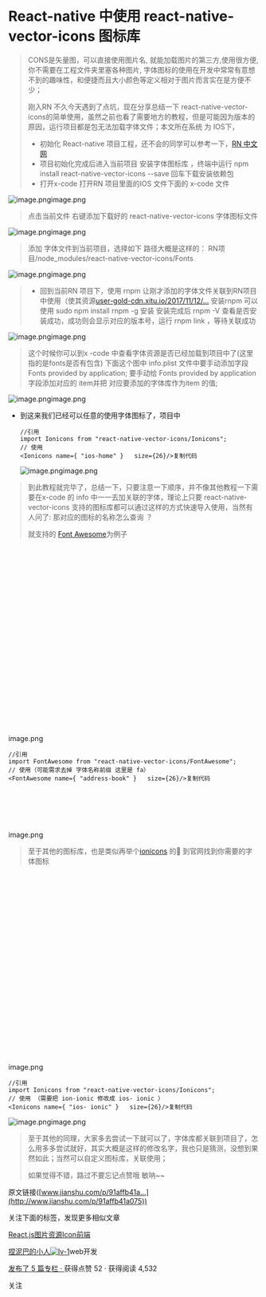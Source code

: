 # React-native 中使用 react-native-vector-icons 图标库

> CONS是矢量图，可以直接使用图片名, 就能加载图片的第三方,使用很方便, 你不需要在工程文件夹里塞各种图片, 字体图标的使用在开发中常常有意想不到的趣味性，和便捷而且大小颜色等定义相对于图片而言实在是方便不少；
>
> 刚入RN 不久今天遇到了点坑，现在分享总结一下 react-native-vector-icons的简单使用，虽然之前也看了需要地方的教程，但是可能因为版本的原因，运行项目都是包无法加载字体文件；本文所在系统 为 IOS下，
>
> - 初始化 React-native 项目工程，还不会的同学可以参考一下，[RN 中文网](http://reactnative.cn/docs/0.48/getting-started.html#content)
> - 项目初始化完成后进入当前项目 安装字体图标库 ，终端中运行
>   npm install react-native-vector-icons --save 回车下载安装依赖包
> - 打开x-code 打开RN 项目里面的IOS 文件下面的 x-code 文件



![image.png](https://user-gold-cdn.xitu.io/2017/11/12/af671647e3108d58f626cbdb7bfdf3ef?imageView2/0/w/1280/h/960/ignore-error/1)image.png



> 点击当前文件 右键添加下载好的 react-native-vector-icons 字体图标文件



![image.png](https://user-gold-cdn.xitu.io/2017/11/12/51904c3dc51be78102f039410bef882d?imageView2/0/w/1280/h/960/ignore-error/1)image.png



> 添加 字体文件到当前项目，选择如下
> 路径大概是这样的： RN项目/node_modules/react-native-vector-icons/Fonts



![image.png](https://user-gold-cdn.xitu.io/2017/11/12/73edfe33075ca46a9a9d991dd1973f52?imageView2/0/w/1280/h/960/ignore-error/1)image.png



> - 回到当前RN 项目下，使用 rnpm 让刚才添加的字体文件关联到RN项目中使用（使其资源[user-gold-cdn.xitu.io/2017/11/12/…](https://user-gold-cdn.xitu.io/2017/11/12/f84703dec971adb2385d6756dec98ba9Xcode进行连接），如果没有) 安装rnpm 可以使用 sudo npm install rnpm -g 安装 安装完成后 rnpm -V 查看是否安装成功，成功则会显示对应的版本号，运行 rnpm link ，等待关联成功



![image.png](https://user-gold-cdn.xitu.io/2017/11/12/ac364c41f57e0aff6ae76c12ea822df5?imageView2/0/w/1280/h/960/ignore-error/1)image.png



> 这个时候你可以到x -code 中查看字体资源是否已经加载到项目中了(这里指的是fonts是否有包含)
> 下面这个图中 info.plist 文件中要手动添加字段 Fonts provided by application;
> 要手动给 Fonts provided by application 字段添加对应的 item并把 对应要添加的字体库作为item 的值;



![image.png](https://user-gold-cdn.xitu.io/2017/11/12/a61711afc9afe25dd2918bdad038b655?imageView2/0/w/1280/h/960/ignore-error/1)image.png



- 到这来我们已经可以任意的使用字体图标了，项目中

  ```
  //引用
  import Ionicons from "react-native-vector-icons/Ionicons";
  // 使用
  <Ionicons name={ "ios-home" }   size={26}/>复制代码
  ```

  ![image.png](https://user-gold-cdn.xitu.io/2017/11/12/2bf7c55c5b44a84728f3ec00a4c99509?imageView2/0/w/1280/h/960/ignore-error/1)image.png

> 到此教程就完毕了，总结一下，只要注意一下顺序，并不像其他教程一下需要在x-code 的 info 中一一去加关联的字体，理论上只要 react-native-vector-icons 支持的图标库都可以通过这样的方式快速导入使用，当然有人问了: 那对应的图标的名称怎么查询 ？
>
> 就支持的 [Font Awesome](http://fontawesome.io/)为例子



![image.png](data:image/svg+xml;utf8,<?xml%20version=%221.0%22?%3E%3Csvg%20xmlns=%22http://www.w3.org/2000/svg%22%20version=%221.1%22%20width=%22800%22%20height=%22600%22%3E%3C/svg%3E)image.png



```
//引用
import FontAwesome from "react-native-vector-icons/FontAwesome";
// 使用（可能需求去掉 字体名称前缀 这里是 fa）
<FontAwesome name={ "address-book" }   size={26}/>复制代码
```



![image.png](data:image/svg+xml;utf8,<?xml%20version=%221.0%22?%3E%3Csvg%20xmlns=%22http://www.w3.org/2000/svg%22%20version=%221.1%22%20width=%22736%22%20height=%22122%22%3E%3C/svg%3E)image.png



> 至于其他的图标库，也是类似再举个[ionicons](http://ionicons.com/) 的🌰
> 到官网找到你需要的字体图标 



![image.png](data:image/svg+xml;utf8,<?xml%20version=%221.0%22?%3E%3Csvg%20xmlns=%22http://www.w3.org/2000/svg%22%20version=%221.1%22%20width=%221240%22%20height=%22936%22%3E%3C/svg%3E)image.png



```
//引用
import Ionicons from "react-native-vector-icons/Ionicons";
// 使用 （需要把 ion-ionic 修改成 ios- ionic ）
<Ionicons name={ "ios- ionic" }   size={26}/>复制代码
```



![image.png](https://user-gold-cdn.xitu.io/2017/11/12/e7bffe573c95cd316ddba7f94c2683f6?imageView2/0/w/1280/h/960/ignore-error/1)image.png



> 至于其他的同理，大家多去尝试一下就可以了，字体库都关联到项目了，怎么用多多尝试就好，其实大概是这样的修改名字，我也只是猜测，没想到果然如此；当然可以自定义图标库，关联使用；
>
> 如果觉得不错，路过不要忘记点赞哦 敏呐~~

原文链接([www.jianshu.com/p/91affb41a…](http://www.jianshu.com/p/91affb41a075))

关注下面的标签，发现更多相似文章

[React.js](https://juejin.im/tag/React.js)[图片资源](https://juejin.im/tag/图片资源)[Icon](https://juejin.im/tag/Icon)[前端](https://juejin.im/tag/前端)









[捏泥巴的小人](https://juejin.im/user/58afec7d8d6d81005854be71)[![lv-1](https://b-gold-cdn.xitu.io/v3/static/img/lv-1.636691c.svg)](https://juejin.im/book/5c90640c5188252d7941f5bb/section/5c9065385188252da6320022)web开发

[发布了 5 篇专栏 · ](https://juejin.im/user/58afec7d8d6d81005854be71/posts)获得点赞 52 · 获得阅读 4,532

关注